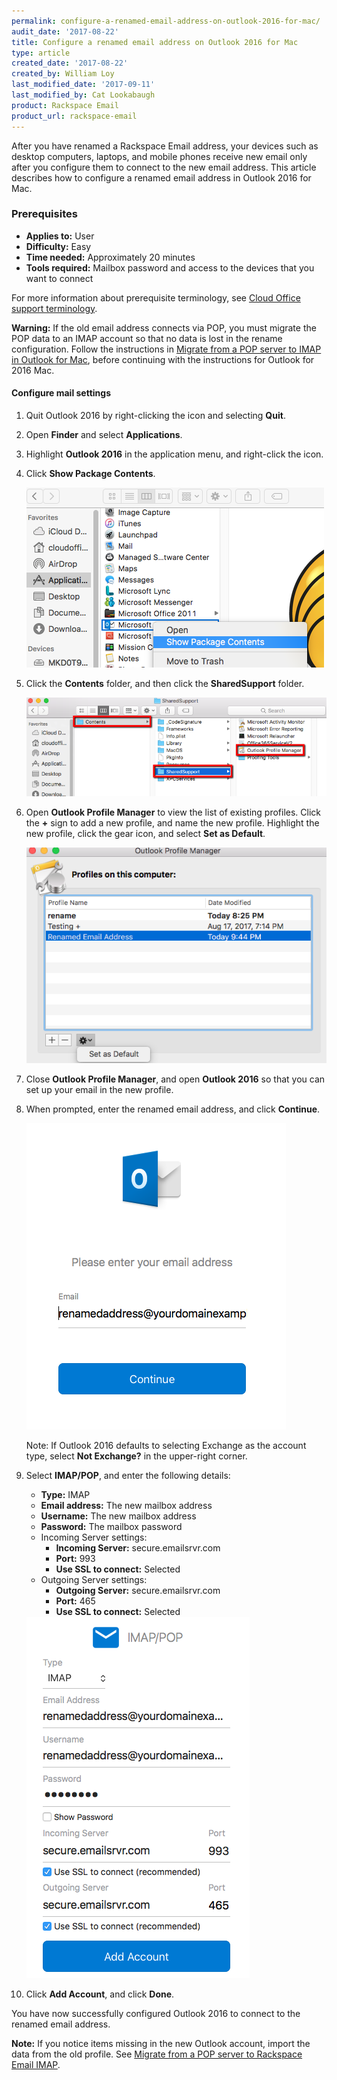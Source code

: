 ```yaml
---
permalink: configure-a-renamed-email-address-on-outlook-2016-for-mac/
audit_date: '2017-08-22'
title: Configure a renamed email address on Outlook 2016 for Mac
type: article
created_date: '2017-08-22'
created_by: William Loy
last_modified_date: '2017-09-11'
last_modified_by: Cat Lookabaugh
product: Rackspace Email
product_url: rackspace-email
---
```


After you have renamed a Rackspace Email address, your devices such as desktop computers, laptops, and mobile phones receive new email only after you configure them to connect to the new email address. This article describes how to configure a renamed email address in Outlook 2016 for Mac.

### Prerequisites

- **Applies to:** User
- **Difficulty:** Easy
- **Time needed:** Approximately 20 minutes
- **Tools required:**  Mailbox password and access to the devices that you want to connect

For more information about prerequisite terminology, see [Cloud Office support terminology](/support/how-to/cloud-office-support-terminology/).

**Warning:** If the old email address connects via POP, you must migrate the POP data to an IMAP account so that no data is lost in the rename configuration. Follow the instructions in [Migrate from a POP server to IMAP in Outlook for Mac](/support/how-to/migrating-from-a-pop-server-to-rackspace-email-imap-using-outlook-2011-mac/), before continuing with the instructions for Outlook for 2016 Mac.

#### Configure mail settings

1. Quit Outlook 2016 by right-clicking the icon and selecting **Quit**.
2. Open **Finder** and select **Applications**.
3. Highlight **Outlook 2016** in the application menu, and right-click the icon.
4. Click **Show Package Contents**.

    <img src="show-pack-contents.png" />

5. Click the **Contents** folder, and then click the **SharedSupport** folder.

    <img src="shared-support.png" />

6. Open **Outlook Profile Manager** to view the list of existing profiles. Click the **+** sign to add a new profile, and name the new profile. Highlight the new profile, click the gear icon, and select **Set as Default**.

    <img src="profile-manager.png" />

7. Close **Outlook Profile Manager**, and open **Outlook 2016** so that you can set up your email in the new profile.

8. When prompted, enter the renamed email address, and click **Continue**.

    <img src="OL16mac-setup-SC1.png" />

    Note: If Outlook 2016 defaults to selecting Exchange as the account type, select **Not Exchange?** in the upper-right corner.

9. Select **IMAP/POP**, and enter the following details:

    - **Type:** IMAP
    - **Email address:** The new mailbox address
    - **Username:** The new mailbox address
    - **Password:** The mailbox password
    - Incoming Server settings:
      - **Incoming Server:** secure.emailsrvr.com
      - **Port:** 993
      - **Use SSL to connect:** Selected
    - Outgoing Server settings:
      - **Outgoing Server:** secure.emailsrvr.com
      - **Port:** 465
      - **Use SSL to connect:** Selected

    <img src="OL16mac-setup-SC2.png" />

10. Click **Add Account**, and click **Done**.

You have now successfully configured Outlook 2016 to connect to the renamed email address.

**Note:** If you notice items missing in the new Outlook account, import the data from the old profile. See [Migrate from a POP server to Rackspace Email IMAP](/support/how-to/migrating-from-a-pop-server-to-rackspace-email-imap-using-outlook-2011-mac/).
